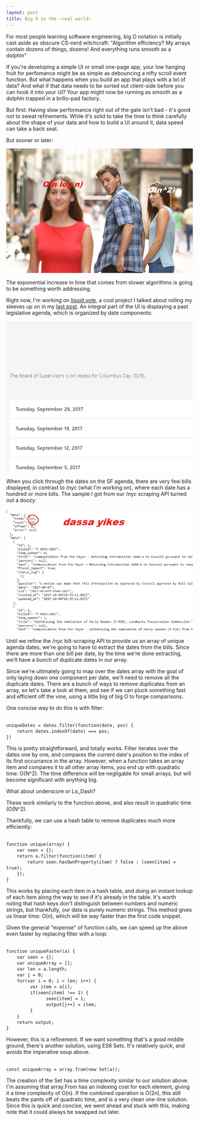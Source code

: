 ```yaml
---
layout: post
title: Big O in the ~real world~
---
```


For most people learning software engineering, big O notation is initially cast aside as obscure CS-nerd witchcraft: "Algorithm efficiency? My arrays contain dozens of things, dozens! And everything runs smooth as a dolphin"

If you're developing a simple UI or small one-page app, your low hanging fruit for perfomance might be as simple as debouncing a nifty scroll event function. But what happens when you build an app that plays with a lot of data? And what if that data needs to be sorted out client-side before you can hook it into your UI? Your app might now be running as smooth as a dolphin trapped in a brillo-pad factory.

But first: Having slow performance right out of the gate isn't bad - it's good not to sweat refinements. While it's solid to take the time to think carefully about the shape of your data and how to build a UI around it, data speed can take a back seat.

But sooner or later:

![](/images/guygirlmeme.jpg)

The exponential increase in time that comes from slower algorithms is going to be something worth addressing.

Right now, I'm working on <a href="https://liquid.vote">liquid.vote</a>, a cool project I talked about rolling my sleeves up on in my <a href="https://tandcsurf.github.io/Dealing-With-A-Big-New-Scary-Codebase/">last post</a>. An integral part of the UI is displaying a past legislative agenda, which is organized by date components:

![](/images/liquidvotesf.png)

When you click through the dates on the SF agenda, there are very few bills displayed, in contrast to /nyc (what I'm working on), where each date has a hundred or more bills. The sample I got from our /nyc scraping API turned out a doozy:

![](/images/liquidvotenycdata.png)

Until we refine the /nyc bill-scraping API to provide us an array of unique agenda dates, we're going to have to extract the dates from the bills. Since there are more than one bill per date, by the time we're done extracting, we'll have a bunch of duplicate dates in our array.

Since we're ultimately going to map over the dates array with the goal of only laying down one component per date, we'll need to remove all the duplicate dates. There are a bunch of ways to remove duplicates from an array, so let's take a look at them, and see if we can pluck something fast and efficient off the vine, using a little big of big O to forge comparisons.

One concise way to do this is with filter:

<pre><code>
uniqueDates = dates.filter(function(date, pos) {
    return dates.indexOf(date) === pos;
})
</code></pre>

This is pretty straightforward, and totally works. Filter iterates over the dates one by one, and compares the current date's position to the index of its first occurrance in the array. However, when a function takes an array item and compares it to all other array items, you end up with quadratic time: O(N^2). The time difference will be negligable for small arrays, but will become significant with anything big.

What about underscore or Lo_Dash?

These work similarly to the function above, and also result in quadratic time (O(N^2).

Thankfully, we can use a hash table to remove duplicates much more efficiently:

<pre><code>
function unique(array) {
    var seen = {};
    return a.filter(function(item) {
        return seen.hasOwnProperty(item) ? false : (seen[item] = true);
    });
}
</code></pre>

This works by placing each item in a hash table, and doing an instant lookup of each item along the way to see if it's already in the table. It's worth noting that hash keys don't distinguish between numbers and numeric strings, but thankfully, our data is purely numeric strings. This method gives us linear time: O(n), which will be way faster than the first code snippet.

Given the general "expense" of function calls, we can speed up the above even faster by replacing filter with a loop:

<pre><code>
function uniqueFaster(a) {
    var seen = {};
    var uniqueArray = [];
    var len = a.length;
    var j = 0;
    for(var i = 0; i < len; i++) {
         var item = a[i];
         if(seen[item] !== 1) {
               seen[item] = 1;
               output[j++] = item;
         }
    }
    return output;
}
</code></pre>

However, this is a refinement. If we want something that's a good middle ground, there's another solution, using ES6 Sets. It's relatively quick, and avoids the imperative soup above.

<pre><code>
const uniqueArray = array.from(new Set(a));
</code></pre>

The creation of the Set has a time complexity similar to our solution above. I'm assuming that array.From has an indexing cost for each element, giving it a time complexity of O(n). If the combined operation is O(2n), this still beats the pants off of quadratic time, and is a very clean one-line solution. Since this is quick and concise, we went ahead and stuck with this, making note that it could always be swapped out later.


